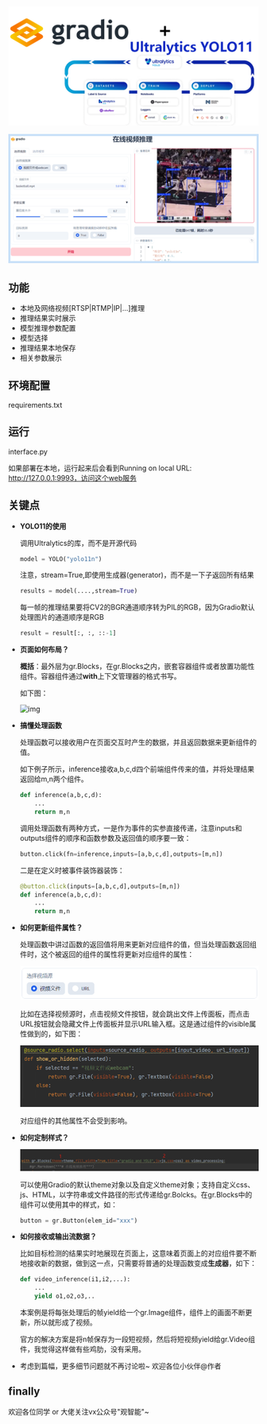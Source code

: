 ![封面](mdimages/%E5%B0%81%E9%9D%A2.png)

![插图1](mdimages/%E6%8F%92%E5%9B%BE1.png)



## 功能

- 本地及网络视频[RTSP|RTMP|IP|...]推理
- 推理结果实时展示
- 模型推理参数配置
- 模型选择
- 推理结果本地保存
- 相关参数展示

## 环境配置

requirements.txt

## 运行

interface.py

如果部署在本地，运行起来后会看到Running on local URL:  http://127.0.0.1:9993，访问这个web服务

## 关键点

- **YOLO11的使用**

  调用Ultralytics的库，而不是开源代码

  ```python
  model = YOLO("yolo11n")
  ```

  注意，stream=True,即使用生成器(generator)，而不是一下子返回所有结果

  ```python
  results = model(....,stream=True)
  ```

  每一帧的推理结果要将CV2的BGR通道顺序转为PIL的RGB，因为Gradio默认处理图片的通道顺序是RGB

  ```python
  result = result[:, :, ::-1]
  ```

- **页面如何布局？**

  **概括**：最外层为gr.Blocks，在gr.Blocks之内，嵌套容器组件或者放置功能性组件。容器组件通过**with**上下文管理器的格式书写。

  如下图：

  ![img](https://mmbiz.qpic.cn/sz_mmbiz_png/w0d0t6xrs0k4efaKcBo0GE0Kr7q1XuLCtGtqJVVepcHDhIaQGwSdP4jl52eejtSZuvB4nx4IC8vltWywKHYXLg/640?wx_fmt=png&from=appmsg)

- **搞懂处理函数**

  处理函数可以接收用户在页面交互时产生的数据，并且返回数据来更新组件的值。

  如下例子所示，inference接收a,b,c,d四个前端组件传来的值，并将处理结果返回给m,n两个组件。

  ```python
  def inference(a,b,c,d):
      ...
      return m,n
  ```

  调用处理函数有两种方式，一是作为事件的实参直接传递，注意inputs和outputs组件的顺序和函数参数及返回值的顺序要一致：

  ```python
  button.click(fn=inference,inputs=[a,b,c,d],outputs=[m,n])
  ```

  二是在定义时被事件装饰器装饰：

  ```Python
  @button.click(inputs=[a,b,c,d],outputs=[m,n])
  def inference(a,b,c,d):
      ...
      return m,n
  ```

- **如何更新组件属性？**

  处理函数中讲过函数的返回值将用来更新对应组件的值，但当处理函数返回组件时，这个被返回的组件的属性将更新对应组件的属性：

  ![image-20250111172118957](mdimages/image-20250111172118957.png)

  比如在选择视频源时，点击视频文件按钮，就会跳出文件上传面板，而点击URL按钮就会隐藏文件上传面板并显示URL输入框。这是通过组件的visible属性做到的，如下图：

  ![image-20250111172520722](mdimages/image-20250111172520722.png)

  对应组件的其他属性不会受到影响。

- **如何定制样式？**

  ![image-20250111172746227](mdimages/image-20250111172746227.png)

  可以使用Gradio的默认theme对象以及自定义theme对象；支持自定义css、js、HTML，以字符串或文件路径的形式传递给gr.Bolcks。在gr.Blocks中的组件可以使用其中的样式，如：

  ```python
  button = gr.Button(elem_id="xxx")
  ```

- **如何接收或输出流数据？**

  比如目标检测的结果实时地展现在页面上，这意味着页面上的对应组件要不断地接收新的数据，做到这一点，只需要将普通的处理函数变成**生成器**，如下：

  ```Python
  def video_inference(i1,i2,...):
      ...
      yield o1,o2,o3,..
  ```

  本案例是将每张处理后的帧yield给一个gr.Image组件，组件上的画面不断更新，所以就形成了视频。

  官方的解决方案是将n帧保存为一段短视频，然后将短视频yield给gr.Video组件，我觉得这样做有些鸡肋，没有采用。

- 考虑到篇幅，更多细节问题就不再讨论啦~ 欢迎各位小伙伴@作者

## finally

欢迎各位同学 or 大佬关注vx公众号"观智能"~